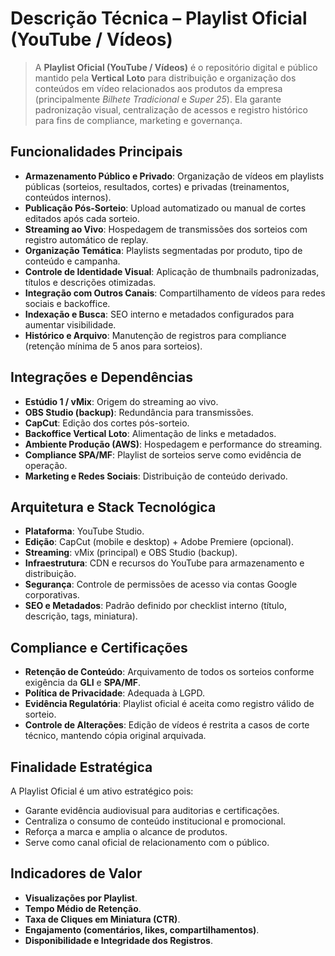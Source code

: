 # **Descrição Técnica – Playlist Oficial (YouTube / Vídeos)**

> A **Playlist Oficial (YouTube / Vídeos)** é o repositório digital e público mantido pela **Vertical Loto** para distribuição e organização dos conteúdos em vídeo relacionados aos produtos da empresa (principalmente *Bilhete Tradicional* e *Super 25*). Ela garante padronização visual, centralização de acessos e registro histórico para fins de compliance, marketing e governança.

## **Funcionalidades Principais**

- **Armazenamento Público e Privado**: Organização de vídeos em playlists públicas (sorteios, resultados, cortes) e privadas (treinamentos, conteúdos internos).
- **Publicação Pós-Sorteio**: Upload automatizado ou manual de cortes editados após cada sorteio.
- **Streaming ao Vivo**: Hospedagem de transmissões dos sorteios com registro automático de replay.
- **Organização Temática**: Playlists segmentadas por produto, tipo de conteúdo e campanha.
- **Controle de Identidade Visual**: Aplicação de thumbnails padronizadas, títulos e descrições otimizadas.
- **Integração com Outros Canais**: Compartilhamento de vídeos para redes sociais e backoffice.
- **Indexação e Busca**: SEO interno e metadados configurados para aumentar visibilidade.
- **Histórico e Arquivo**: Manutenção de registros para compliance (retenção mínima de 5 anos para sorteios).

## **Integrações e Dependências**

- **Estúdio 1 / vMix**: Origem do streaming ao vivo.
- **OBS Studio (backup)**: Redundância para transmissões.
- **CapCut**: Edição dos cortes pós-sorteio.
- **Backoffice Vertical Loto**: Alimentação de links e metadados.
- **Ambiente Produção (AWS)**: Hospedagem e performance do streaming.
- **Compliance SPA/MF**: Playlist de sorteios serve como evidência de operação.
- **Marketing e Redes Sociais**: Distribuição de conteúdo derivado.

## **Arquitetura e Stack Tecnológica**

- **Plataforma**: YouTube Studio.
- **Edição**: CapCut (mobile e desktop) + Adobe Premiere (opcional).
- **Streaming**: vMix (principal) e OBS Studio (backup).
- **Infraestrutura**: CDN e recursos do YouTube para armazenamento e distribuição.
- **Segurança**: Controle de permissões de acesso via contas Google corporativas.
- **SEO e Metadados**: Padrão definido por checklist interno (título, descrição, tags, miniatura).

## **Compliance e Certificações**

- **Retenção de Conteúdo**: Arquivamento de todos os sorteios conforme exigência da **GLI** e **SPA/MF**.
- **Política de Privacidade**: Adequada à LGPD.
- **Evidência Regulatória**: Playlist oficial é aceita como registro válido de sorteio.
- **Controle de Alterações**: Edição de vídeos é restrita a casos de corte técnico, mantendo cópia original arquivada.

## **Finalidade Estratégica**

A Playlist Oficial é um ativo estratégico pois:

- Garante evidência audiovisual para auditorias e certificações.
- Centraliza o consumo de conteúdo institucional e promocional.
- Reforça a marca e amplia o alcance de produtos.
- Serve como canal oficial de relacionamento com o público.

## **Indicadores de Valor**

- **Visualizações por Playlist**.
- **Tempo Médio de Retenção**.
- **Taxa de Cliques em Miniatura (CTR)**.
- **Engajamento (comentários, likes, compartilhamentos)**.
- **Disponibilidade e Integridade dos Registros**.